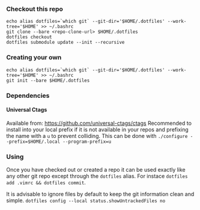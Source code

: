 ### Checkout this repo
```
echo alias dotfiles=`which git` --git-dir='$HOME/.dotfiles' --work-tree='$HOME' >> ~/.bashrc
git clone --bare <repo-clone-url> $HOME/.dotfiles
dotfiles checkout
dotfiles submodule update --init --recursive
```

### Creating your own
```
echo alias dotfiles=`which git` --git-dir='$HOME/.dotfiles' --work-tree='$HOME' >> ~/.bashrc
git init --bare $HOME/.dotfiles
```

### Dependencies
#### Universal Ctags
Available from: https://github.com/universal-ctags/ctags
Recommended to install into your local prefix if it is not available in your repos and prefixing the name with a `u` to prevent colliding.  This can be done with `./configure --prefix=$HOME/.local --program-prefix=u`

### Using
Once you have checked out or created a repo it can be used exactly like any other git repo except through the `dotfiles` alias.  For instace `dotfiles add .vimrc && dotfiles commit`.

It is advisable to ignore files by default to keep the git information clean and simple. `dotfiles config --local status.showUntrackedFiles no`
